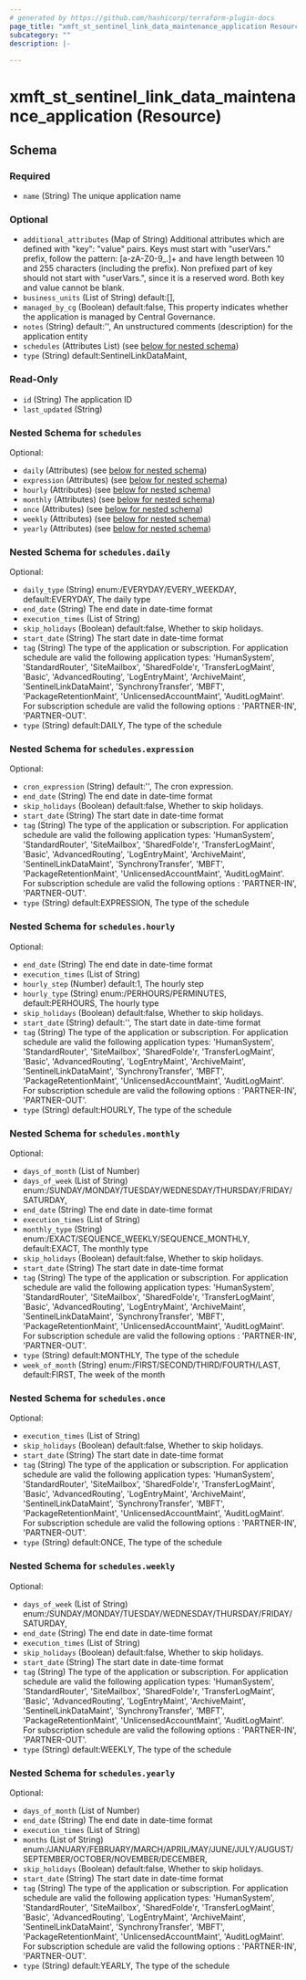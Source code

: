 ```yaml
---
# generated by https://github.com/hashicorp/terraform-plugin-docs
page_title: "xmft_st_sentinel_link_data_maintenance_application Resource - xmft"
subcategory: ""
description: |-
  
---
```


# xmft_st_sentinel_link_data_maintenance_application (Resource)





<!-- schema generated by tfplugindocs -->
## Schema

### Required

- `name` (String) The unique application name

### Optional

- `additional_attributes` (Map of String) Additional attributes which are defined with "key": "value" pairs. Keys must start with "userVars." prefix, follow the pattern: [a-zA-Z0-9_.]+
and have length between 10 and 255 characters (including the prefix). Non prefixed part of key should not start with "userVars.", since it is
a reserved word. Both key and value cannot be blank.
- `business_units` (List of String) default:[], <nil>
- `managed_by_cg` (Boolean) default:false, This property indicates whether the application is managed by Central Governance.
- `notes` (String) default:'', An unstructured comments (description) for the application entity
- `schedules` (Attributes List) (see [below for nested schema](#nestedatt--schedules))
- `type` (String) default:SentinelLinkDataMaint, <nil>

### Read-Only

- `id` (String) The application ID
- `last_updated` (String)

<a id="nestedatt--schedules"></a>
### Nested Schema for `schedules`

Optional:

- `daily` (Attributes) (see [below for nested schema](#nestedatt--schedules--daily))
- `expression` (Attributes) (see [below for nested schema](#nestedatt--schedules--expression))
- `hourly` (Attributes) (see [below for nested schema](#nestedatt--schedules--hourly))
- `monthly` (Attributes) (see [below for nested schema](#nestedatt--schedules--monthly))
- `once` (Attributes) (see [below for nested schema](#nestedatt--schedules--once))
- `weekly` (Attributes) (see [below for nested schema](#nestedatt--schedules--weekly))
- `yearly` (Attributes) (see [below for nested schema](#nestedatt--schedules--yearly))

<a id="nestedatt--schedules--daily"></a>
### Nested Schema for `schedules.daily`

Optional:

- `daily_type` (String) enum:/EVERYDAY/EVERY_WEEKDAY, default:EVERYDAY, The daily type
- `end_date` (String) The end date in date-time format
- `execution_times` (List of String) <nil>
- `skip_holidays` (Boolean) default:false, Whether to skip holidays.
- `start_date` (String) The start date in date-time format
- `tag` (String) The type of the application or subscription. 
For application schedule are valid the following application types: 'HumanSystem', 'StandardRouter', 'SiteMailbox', 'SharedFolde'r, 'TransferLogMaint', 'Basic', 'AdvancedRouting', 'LogEntryMaint', 'ArchiveMaint', 'SentinelLinkDataMaint', 'SynchronyTransfer', 'MBFT', 'PackageRetentionMaint', 'UnlicensedAccountMaint', 'AuditLogMaint'. 
For subscription schedule are valid the following options : 'PARTNER-IN', 'PARTNER-OUT'.
- `type` (String) default:DAILY, The type of the schedule


<a id="nestedatt--schedules--expression"></a>
### Nested Schema for `schedules.expression`

Optional:

- `cron_expression` (String) default:'', The cron expression.
- `end_date` (String) The end date in date-time format
- `skip_holidays` (Boolean) default:false, Whether to skip holidays.
- `start_date` (String) The start date in date-time format
- `tag` (String) The type of the application or subscription. 
For application schedule are valid the following application types: 'HumanSystem', 'StandardRouter', 'SiteMailbox', 'SharedFolde'r, 'TransferLogMaint', 'Basic', 'AdvancedRouting', 'LogEntryMaint', 'ArchiveMaint', 'SentinelLinkDataMaint', 'SynchronyTransfer', 'MBFT', 'PackageRetentionMaint', 'UnlicensedAccountMaint', 'AuditLogMaint'. 
For subscription schedule are valid the following options : 'PARTNER-IN', 'PARTNER-OUT'.
- `type` (String) default:EXPRESSION, The type of the schedule


<a id="nestedatt--schedules--hourly"></a>
### Nested Schema for `schedules.hourly`

Optional:

- `end_date` (String) The end date in date-time format
- `execution_times` (List of String) <nil>
- `hourly_step` (Number) default:1, The hourly step
- `hourly_type` (String) enum:/PERHOURS/PERMINUTES, default:PERHOURS, The hourly type
- `skip_holidays` (Boolean) default:false, Whether to skip holidays.
- `start_date` (String) default:'', The start date in date-time format
- `tag` (String) The type of the application or subscription. 
For application schedule are valid the following application types: 'HumanSystem', 'StandardRouter', 'SiteMailbox', 'SharedFolde'r, 'TransferLogMaint', 'Basic', 'AdvancedRouting', 'LogEntryMaint', 'ArchiveMaint', 'SentinelLinkDataMaint', 'SynchronyTransfer', 'MBFT', 'PackageRetentionMaint', 'UnlicensedAccountMaint', 'AuditLogMaint'. 
For subscription schedule are valid the following options : 'PARTNER-IN', 'PARTNER-OUT'.
- `type` (String) default:HOURLY, The type of the schedule


<a id="nestedatt--schedules--monthly"></a>
### Nested Schema for `schedules.monthly`

Optional:

- `days_of_month` (List of Number)
- `days_of_week` (List of String) enum:/SUNDAY/MONDAY/TUESDAY/WEDNESDAY/THURSDAY/FRIDAY/SATURDAY, <nil>
- `end_date` (String) The end date in date-time format
- `execution_times` (List of String) <nil>
- `monthly_type` (String) enum:/EXACT/SEQUENCE_WEEKLY/SEQUENCE_MONTHLY, default:EXACT, The monthly type
- `skip_holidays` (Boolean) default:false, Whether to skip holidays.
- `start_date` (String) The start date in date-time format
- `tag` (String) The type of the application or subscription. 
For application schedule are valid the following application types: 'HumanSystem', 'StandardRouter', 'SiteMailbox', 'SharedFolde'r, 'TransferLogMaint', 'Basic', 'AdvancedRouting', 'LogEntryMaint', 'ArchiveMaint', 'SentinelLinkDataMaint', 'SynchronyTransfer', 'MBFT', 'PackageRetentionMaint', 'UnlicensedAccountMaint', 'AuditLogMaint'. 
For subscription schedule are valid the following options : 'PARTNER-IN', 'PARTNER-OUT'.
- `type` (String) default:MONTHLY, The type of the schedule
- `week_of_month` (String) enum:/FIRST/SECOND/THIRD/FOURTH/LAST, default:FIRST, The week of the month


<a id="nestedatt--schedules--once"></a>
### Nested Schema for `schedules.once`

Optional:

- `execution_times` (List of String) <nil>
- `skip_holidays` (Boolean) default:false, Whether to skip holidays.
- `start_date` (String) The start date in date-time format
- `tag` (String) The type of the application or subscription. 
For application schedule are valid the following application types: 'HumanSystem', 'StandardRouter', 'SiteMailbox', 'SharedFolde'r, 'TransferLogMaint', 'Basic', 'AdvancedRouting', 'LogEntryMaint', 'ArchiveMaint', 'SentinelLinkDataMaint', 'SynchronyTransfer', 'MBFT', 'PackageRetentionMaint', 'UnlicensedAccountMaint', 'AuditLogMaint'. 
For subscription schedule are valid the following options : 'PARTNER-IN', 'PARTNER-OUT'.
- `type` (String) default:ONCE, The type of the schedule


<a id="nestedatt--schedules--weekly"></a>
### Nested Schema for `schedules.weekly`

Optional:

- `days_of_week` (List of String) enum:/SUNDAY/MONDAY/TUESDAY/WEDNESDAY/THURSDAY/FRIDAY/SATURDAY, <nil>
- `end_date` (String) The end date in date-time format
- `execution_times` (List of String) <nil>
- `skip_holidays` (Boolean) default:false, Whether to skip holidays.
- `start_date` (String) The start date in date-time format
- `tag` (String) The type of the application or subscription. 
For application schedule are valid the following application types: 'HumanSystem', 'StandardRouter', 'SiteMailbox', 'SharedFolde'r, 'TransferLogMaint', 'Basic', 'AdvancedRouting', 'LogEntryMaint', 'ArchiveMaint', 'SentinelLinkDataMaint', 'SynchronyTransfer', 'MBFT', 'PackageRetentionMaint', 'UnlicensedAccountMaint', 'AuditLogMaint'. 
For subscription schedule are valid the following options : 'PARTNER-IN', 'PARTNER-OUT'.
- `type` (String) default:WEEKLY, The type of the schedule


<a id="nestedatt--schedules--yearly"></a>
### Nested Schema for `schedules.yearly`

Optional:

- `days_of_month` (List of Number)
- `end_date` (String) The end date in date-time format
- `execution_times` (List of String) <nil>
- `months` (List of String) enum:/JANUARY/FEBRUARY/MARCH/APRIL/MAY/JUNE/JULY/AUGUST/SEPTEMBER/OCTOBER/NOVEMBER/DECEMBER, <nil>
- `skip_holidays` (Boolean) default:false, Whether to skip holidays.
- `start_date` (String) The start date in date-time format
- `tag` (String) The type of the application or subscription. 
For application schedule are valid the following application types: 'HumanSystem', 'StandardRouter', 'SiteMailbox', 'SharedFolde'r, 'TransferLogMaint', 'Basic', 'AdvancedRouting', 'LogEntryMaint', 'ArchiveMaint', 'SentinelLinkDataMaint', 'SynchronyTransfer', 'MBFT', 'PackageRetentionMaint', 'UnlicensedAccountMaint', 'AuditLogMaint'. 
For subscription schedule are valid the following options : 'PARTNER-IN', 'PARTNER-OUT'.
- `type` (String) default:YEARLY, The type of the schedule
